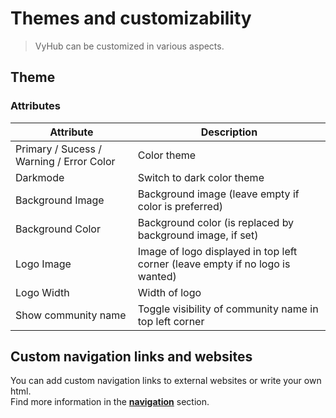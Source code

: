 # Themes and customizability

> VyHub can be customized in various aspects.

## Theme

### Attributes

| Attribute | Description |
| --- | --- |
| Primary / Sucess / Warning / Error Color | Color theme |
| Darkmode | Switch to dark color theme |
| Background Image | Background image (leave empty if color is preferred) |
| Background Color | Background color (is replaced by background image, if set)  |
| Logo Image | Image of logo displayed in top left corner (leave empty if no logo is wanted) |
| Logo Width | Width of logo |
| Show community name | Toggle visibility of community name in top left corner |

## Custom navigation links and websites

You can add custom navigation links to external websites or write your own html.  
Find more information in the **[navigation](guide/navigation.md ("Navigation"))** section.
